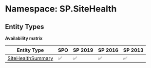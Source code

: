 # Namespace: SP.SiteHealth

## Entity Types

**Availability matrix**

Entity Type | SPO | SP 2019 | SP 2016 | SP 2013
----------|-----|---------|---------|--------
[SiteHealthSummary](./EntityTypes/SiteHealthSummary.md) | ✅ | ✅ | ✅ | ✅
